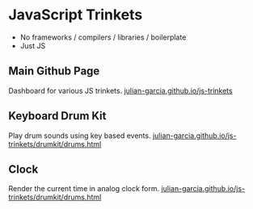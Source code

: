 # JavaScript Trinkets
- No frameworks / compilers / libraries / boilerplate
- Just JS

## Main Github Page
Dashboard for various JS trinkets.
[julian-garcia.github.io/js-trinkets](https://julian-garcia.github.io/js-trinkets)

## Keyboard Drum Kit
Play drum sounds using key based events.
[julian-garcia.github.io/js-trinkets/drumkit/drums.html](https://julian-garcia.github.io/js-trinkets/drumkit)

## Clock
Render the current time in analog clock form.
[julian-garcia.github.io/js-trinkets/drumkit/drums.html](https://julian-garcia.github.io/js-trinkets/clock)